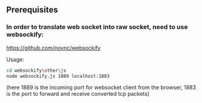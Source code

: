 ## Prerequisites ##
### In order to translate web socket into raw socket, need to use websockify: ###
https://github.com/novnc/websockify

Usage:
```sh
cd websockify\other\js
node websockify.js 1889 localhost:1883
```
(here 1889 is the incoming port for websocket client from the browser, 1883 is the port to forward and receive converted tcp packets) 